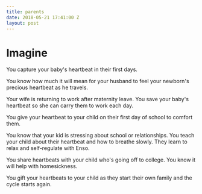 ```yaml
---
title: parents
date: 2018-05-21 17:41:00 Z
layout: post
---
```


# Imagine 

You capture your baby's heartbeat in their first days. 

You know how much it will mean for your husband to feel your newborn's precious heartbeat as he travels.

Your wife is returning to work after maternity leave. You save your baby's heartbeat so she can carry them to work each day. 

You give your heartbeat to your child on their first day of school to comfort them. 

You know that your kid is stressing about school or relationships. You teach your child about their heartbeat and how to breathe slowly. They learn to relax and self-regulate with Enso. 

You share heartbeats with your child who's going off to college. You know it will help with homesickness. 

You gift your heartbeats to your child as they start their own family and the cycle starts again.